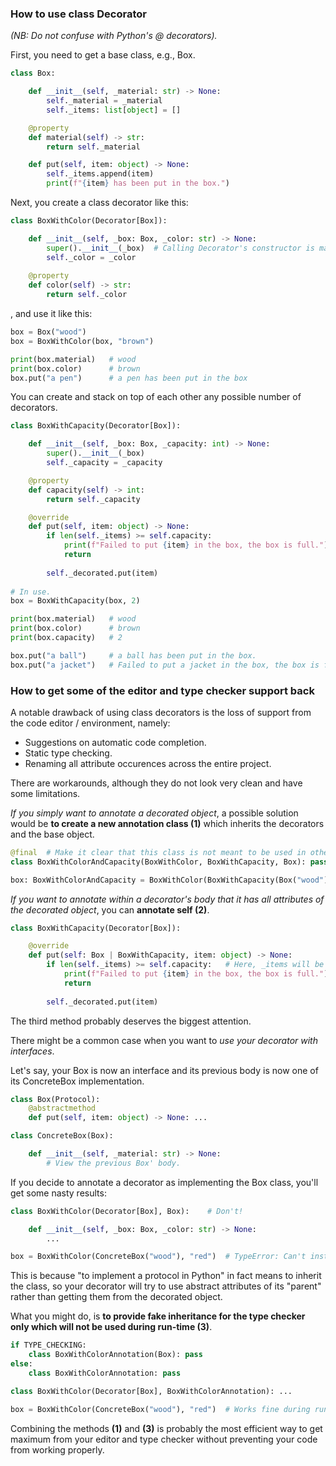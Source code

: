### How to use class Decorator 

*(NB: Do not confuse with Python's @ decorators).*

First, you need to get a base class, e.g., Box.

```Python
class Box:

    def __init__(self, _material: str) -> None:
        self._material = _material
        self._items: list[object] = []

    @property
    def material(self) -> str:
        return self._material

    def put(self, item: object) -> None:
        self._items.append(item)
        print(f"{item} has been put in the box.")
```

Next, you create a class decorator like this:

```Python
class BoxWithColor(Decorator[Box]):

    def __init__(self, _box: Box, _color: str) -> None:
        super().__init__(_box)  # Calling Decorator's constructor is mandatory to get access to Box' attributes.
        self._color = _color
    
    @property
    def color(self) -> str:
        return self._color
```

, and use it like this:

```Python
box = Box("wood")
box = BoxWithColor(box, "brown")

print(box.material)   # wood
print(box.color)      # brown
box.put("a pen")      # a pen has been put in the box
```

You can create and stack on top of each other any possible number of decorators.

```Python
class BoxWithCapacity(Decorator[Box]):

    def __init__(self, _box: Box, _capacity: int) -> None:
        super().__init__(_box)
        self._capacity = _capacity

    @property
    def capacity(self) -> int: 
        return self._capacity

    @override
    def put(self, item: object) -> None:
        if len(self._items) >= self.capacity:
            print(f"Failed to put {item} in the box, the box is full.")
            return
            
        self._decorated.put(item)
        
# In use.
box = BoxWithCapacity(box, 2)

print(box.material)   # wood
print(box.color)      # brown
print(box.capacity)   # 2

box.put("a ball")     # a ball has been put in the box.
box.put("a jacket")   # Failed to put a jacket in the box, the box is full.

```

### How to get some of the editor and type checker support back

A notable drawback of using class decorators is the loss of support from the code editor / environment, namely: 

  * Suggestions on automatic code completion.
  * Static type checking.
  * Renaming all attribute occurences across the entire project.

There are workarounds, although they do not look very clean and have some limitations.

*If you simply want to annotate a decorated object*, a possible solution would be **to create a new annotation class (1)** which inherits the decorators and the base object.

```Python
@final  # Make it clear that this class is not meant to be used in other context.
class BoxWithColorAndCapacity(BoxWithColor, BoxWithCapacity, Box): pass

box: BoxWithColorAndCapacity = BoxWithColor(BoxWithCapacity(Box("wood"), 20), "red")
```

*If you want to annotate within a decorator's body that it has all attributes of the decorated object*, you can **annotate self (2)**.

```Python
class BoxWithCapacity(Decorator[Box]):

    @override
    def put(self: Box | BoxWithCapacity, item: object) -> None: 
        if len(self._items) >= self.capacity:   # Here, _items will be properly recognized as a Box' attribute. 
            print(f"Failed to put {item} in the box, the box is full.")
            return
            
        self._decorated.put(item)
```
The third method probably deserves the biggest attention. 

There might be a common case when you want to *use your decorator with interfaces*. 

Let's say, your Box is now an interface and its previous body is now one of its ConcreteBox implementation.

```Python
class Box(Protocol):
    @abstractmethod
    def put(self, item: object) -> None: ...

class ConcreteBox(Box):

    def __init__(self, _material: str) -> None:
        # View the previous Box' body.
```

If you  decide to annotate a decorator as implementing the Box class, you'll get some nasty results:

```Python
class BoxWithColor(Decorator[Box], Box):    # Don't!

    def __init__(self, _box: Box, _color: str) -> None:
        ...

box = BoxWithColor(ConcreteBox("wood"), "red")  # TypeError: Can't instantiate abstract class BoxWithColor with abstract methods material, put
```

This is because "to implement a protocol in Python" in fact means to inherit the class, so your decorator will try to use abstract attributes of its "parent" rather than getting them from the decorated object.

What you might do, is **to provide fake inheritance for the type checker only which will not be used during run-time (3)**.

```Python
if TYPE_CHECKING:
    class BoxWithColorAnnotation(Box): pass
else:
    class BoxWithColorAnnotation: pass

class BoxWithColor(Decorator[Box], BoxWithColorAnnotation): ...

box = BoxWithColor(ConcreteBox("wood"), "red")  # Works fine during run-time and is recognized by the type checker.
```

Combining the methods **(1)** and **(3)** is probably the most efficient way to get maximum from your editor and type checker without preventing your code from working properly.
